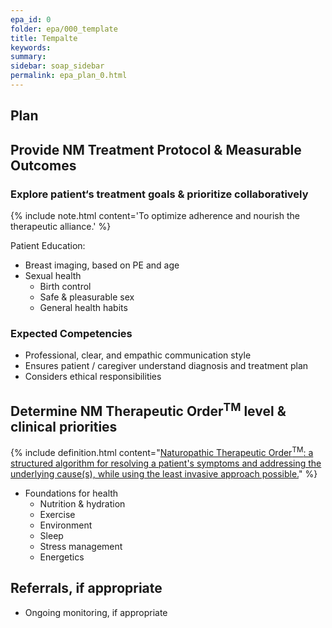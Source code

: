 ```yaml
---
epa_id: 0
folder: epa/000_template
title: Tempalte
keywords: 
summary: 
sidebar: soap_sidebar
permalink: epa_plan_0.html
---
```


## Plan
## Provide NM Treatment Protocol & Measurable Outcomes
### Explore patient‘s treatment goals & prioritize collaboratively
{% include note.html content='To optimize adherence and nourish the therapeutic alliance.' %}

Patient Education:
- Breast imaging, based on PE and age
- Sexual health
  - Birth control
  - Safe & pleasurable sex
  - General health habits

### Expected Competencies
- Professional, clear, and empathic communication style
- Ensures patient / caregiver understand diagnosis and treatment plan
- Considers ethical responsibilities


## Determine NM Therapeutic Order<sup>TM</sup> level & clinical priorities
{% include definition.html content="[Naturopathic Therapeutic Order<sup>TM</sup>: a structured algorithm for resolving a patient's symptoms and addressing the underlying cause(s), while using the least invasive approach possible.](https://fnminstitute.org/therapeutic-order/)" %}
- Foundations for health
  - Nutrition & hydration
  - Exercise
  - Environment
  - Sleep
  - Stress management
  - Energetics



## Referrals, if appropriate
- Ongoing monitoring, if appropriate

